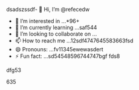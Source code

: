 dsadszssdf- 👋 Hi, I’m @refecedw
- 👀 I’m interested in ...*96+
- 🌱 I’m currently learning ...saf544
- 💞️ I’m looking to collaborate on ...
- 📫 How to reach me ...12sdf4747645583663fsd
- 😄 Pronouns: ...fv11345ewewasdert
- ⚡ Fun fact: ...sd54548596744747bgf
fds8
<!---545450522iki
refeced/refeced is a ✨ special ✨ repositorasdy because its `README.md` fer(this file) appears54on your GitHub profile.12cvbbv3545
You can click the Preview link to take a look at your chsdfanges.fgxvcfgh
--->dfg53
635
